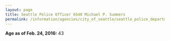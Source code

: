 ```yaml
---
layout: page
title: Seattle Police Officer 6540 Michael P. Summers
permalink: /information/agencies/city_of_seattle/seattle_police_department/copbook/6540/
---
```


**Age as of Feb. 24, 2016:** 43
